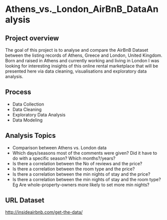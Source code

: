 # Athens_vs._London_AirBnB_DataAnalysis
## Project overview
The goal of this project is to analyse and compare the AirBnB Dataset between the listing records of Athens, Greece and London, United Kingdom. Born and raised in Athens and currently working and living in London I was looking for interesting insights of this online rental marketplace that will be presented here via data cleaning, visualisations and exploratory data analysis.
## Process
* Data Collection
* Data Cleaning
* Exploratory Data Analysis
* Data Modeling
## Analysis Topics
* Comparison between Athens vs. London data
* Which days/seasons most of the comments were given? Did it have to do with a specific season? Which months?/years?
* Is there a correlation between the No of reviews and the price?
* Is there a correlation between the room type and the price?
* Is there a correlation between the min nights of stay and the price?
* Is there a correlation between the min nights of stay and the room type? Eg Are whole-property-owners more likely to set more min nights?
## URL Dataset
http://insideairbnb.com/get-the-data/
